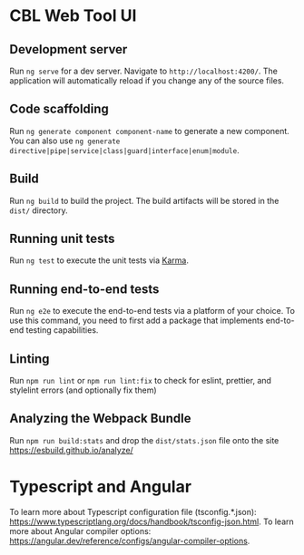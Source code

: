 # CBL Web Tool UI

## Development server

Run `ng serve` for a dev server. Navigate to `http://localhost:4200/`. The application will automatically reload if you change any of the source files.

## Code scaffolding

Run `ng generate component component-name` to generate a new component. You can also use `ng generate directive|pipe|service|class|guard|interface|enum|module`.

## Build

Run `ng build` to build the project. The build artifacts will be stored in the `dist/` directory.

## Running unit tests

Run `ng test` to execute the unit tests via [Karma](https://karma-runner.github.io).

## Running end-to-end tests

Run `ng e2e` to execute the end-to-end tests via a platform of your choice. To use this command, you need to first add a package that implements end-to-end testing capabilities.

## Linting

Run `npm run lint` or `npm run lint:fix` to check for eslint, prettier, and stylelint errors (and optionally fix them)

## Analyzing the Webpack Bundle

Run `npm run build:stats` and drop the `dist/stats.json` file onto the site https://esbuild.github.io/analyze/

# Typescript and Angular

To learn more about Typescript configuration file (tsconfig.*.json): https://www.typescriptlang.org/docs/handbook/tsconfig-json.html.
To learn more about Angular compiler options: https://angular.dev/reference/configs/angular-compiler-options.
